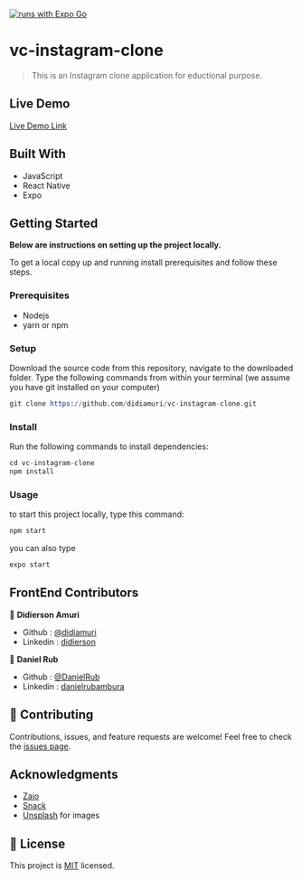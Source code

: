 
[![runs with Expo Go](https://img.shields.io/badge/Runs%20with%20Expo%20Go-4630EB.svg?style=flat-square&logo=EXPO&labelColor=f3f3f3&logoColor=000)](https://expo.dev/client)

# vc-instagram-clone

> This is an Instagram clone application for eductional purpose.

## Live Demo

[Live Demo Link](https://expo.dev/@danielrub/vc-instagram-clone)

## Built With

- JavaScript
- React Native
- Expo

## Getting Started

**Below are instructions on setting up the project locally.**

To get a local copy up and running install prerequisites and follow these steps.

### Prerequisites

- Nodejs
- yarn or npm

### Setup

Download the source code from this repository, navigate to the downloaded folder.
Type the following commands from within your terminal (we assume you have git installed on your computer)

```s
git clone https://github.com/didiamuri/vc-instagram-clone.git

```

### Install

Run the following commands to install dependencies:

```s
cd vc-instagram-clone
npm install

```

### Usage

to start this project locally, type this command:

```s
npm start

```
you can also type 

```s
expo start

```

## FrontEnd Contributors


👤 **Didierson Amuri** 

- Github : [@didiamuri](https://github.com/didiamuri)
- Linkedin : [didierson](https://www.linkedin.com/in/didierson-amuri-87344513b)

👤 **Daniel Rub** 

- Github : [@DanielRub](https://github.com/DanielRub)
- Linkedin : [danielrubambura](https://www.linkedin.com/in/danielrubambura/)


## 🤝 Contributing

Contributions, issues, and feature requests are welcome!
Feel free to check the [issues page](https://github.com/DanielRub/vc-instagram-clone/issues).

## Acknowledgments

- [Zaio](https://www.zaio.io/)
- [Snack](https://snack.expo.dev/)
- [Unsplash](https://unsplash.com/) for images

## 📝 License

This project is [MIT](./MIT.md) licensed.
